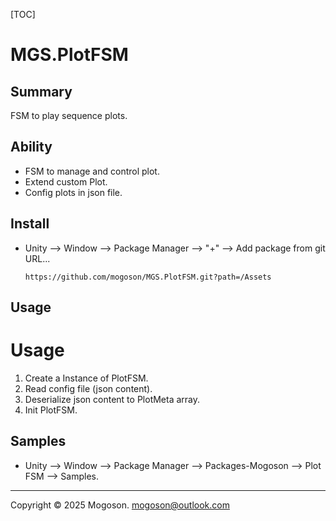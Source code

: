 [TOC]

# MGS.PlotFSM

## Summary

FSM to play sequence plots.

## Ability

- FSM to manage and control plot.
- Extend custom Plot.
- Config plots in json file.

## Install

- Unity --> Window --> Package Manager --> "+" --> Add package from git URL...

  ```text
  https://github.com/mogoson/MGS.PlotFSM.git?path=/Assets
  ```

## Usage

# Usage
1. Create a Instance of PlotFSM.
1. Read config file (json content).
1. Deserialize json content to PlotMeta array.
1. Init PlotFSM.

## Samples

- Unity --> Window --> Package Manager --> Packages-Mogoson --> Plot FSM --> Samples.

---

Copyright © 2025 Mogoson.	mogoson@outlook.com